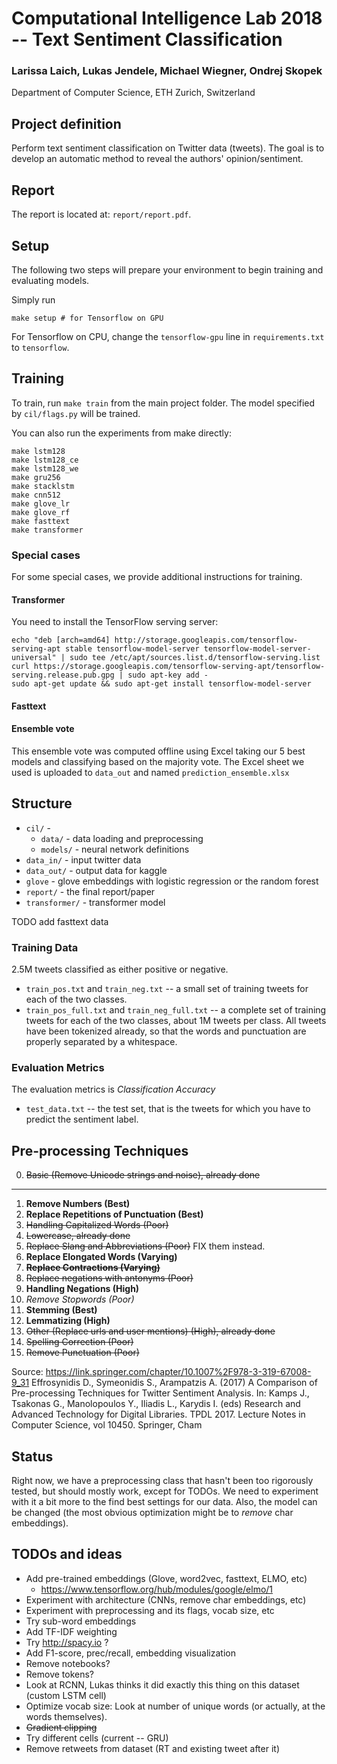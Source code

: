# Computational Intelligence Lab 2018 -- Text Sentiment Classification
### Larissa Laich, Lukas Jendele, Michael Wiegner, Ondrej Skopek
Department of Computer Science, ETH Zurich, Switzerland

## Project definition

Perform text sentiment classification on Twitter data (tweets). The goal is to develop an automatic method to reveal the authors' opinion/sentiment.

## Report

The report is located at: `report/report.pdf`.

## Setup

The following two steps will prepare your environment to begin training and evaluating models.

Simply run

```
make setup # for Tensorflow on GPU
```

For Tensorflow on CPU, change the `tensorflow-gpu` line in `requirements.txt` to `tensorflow`.

## Training

To train, run `make train` from the main project folder.
The model specified by `cil/flags.py` will be trained.

You can also run the experiments from make directly:

```
make lstm128
make lstm128_ce
make lstm128_we
make gru256
make stacklstm
make cnn512
make glove_lr
make glove_rf
make fasttext
make transformer
```

### Special cases

For some special cases, we provide additional instructions for training.

#### Transformer

You need to install the TensorFlow serving server:

```
echo "deb [arch=amd64] http://storage.googleapis.com/tensorflow-serving-apt stable tensorflow-model-server tensorflow-model-server-universal" | sudo tee /etc/apt/sources.list.d/tensorflow-serving.list
curl https://storage.googleapis.com/tensorflow-serving-apt/tensorflow-serving.release.pub.gpg | sudo apt-key add -
sudo apt-get update && sudo apt-get install tensorflow-model-server
```


#### Fasttext



#### Ensemble vote
This ensemble vote was computed offline using Excel taking our 5 best models and classifying based on the majority vote. 
The Excel sheet we used is uploaded to `data_out` and named `prediction_ensemble.xlsx`



## Structure
* `cil/` - 
    * `data/` - data loading and preprocessing
    * `models/` - neural network definitions
* `data_in/` - input twitter data
* `data_out/` - output data for kaggle
* `glove` - glove embeddings with logistic regression or the random forest
* `report/` - the final report/paper
* `transformer/` - transformer model

TODO add fasttext data


### Training Data
2.5M tweets classified as either positive or negative.
* `train_pos.txt` and `train_neg.txt` -- a small set of training tweets for each of the two classes.
* `train_pos_full.txt` and `train_neg_full.txt` -- a complete set of training tweets for each of the two classes, about 1M tweets per class.
All tweets have been tokenized already, so that the words and punctuation are properly separated by a whitespace.

 
### Evaluation Metrics
The evaluation metrics is *Classification Accuracy*
* `test_data.txt` -- the test set, that is the tweets for which you have to predict the sentiment label.


## Pre-processing Techniques


0.	~~Basic (Remove Unicode strings and noise), already done~~

---

1.	**Remove Numbers (Best)**
2.	**Replace Repetitions of Punctuation (Best)**
3.	~~Handling Capitalized Words (Poor)~~
4.	~~Lowercase, already done~~
5.	~~Replace Slang and Abbreviations (Poor)~~ FIX them instead.
6.	**Replace Elongated Words (Varying)**
7.	~~**Replace Contractions (Varying)**~~
8.	~~Replace negations with antonyms (Poor)~~
9.	**Handling Negations (High)**
10.	*Remove Stopwords (Poor)*
11.	**Stemming (Best)**
12.	**Lemmatizing (High)**
13.	~~Other (Replace urls and user mentions) (High), already done~~
14.	~~Spelling Correction (Poor)~~
15.	~~Remove Punctuation (Poor)~~


Source: https://link.springer.com/chapter/10.1007%2F978-3-319-67008-9_31 Effrosynidis D., Symeonidis S., Arampatzis A. (2017) A Comparison of Pre-processing Techniques for Twitter Sentiment Analysis. In: Kamps J., Tsakonas G., Manolopoulos Y., Iliadis L., Karydis I. (eds) Research and Advanced Technology for Digital Libraries. TPDL 2017. Lecture Notes in Computer Science, vol 10450. Springer, Cham

## Status

Right now, we have a preprocessing class that hasn't been too rigorously tested, but should mostly work, except for TODOs.
We need to experiment with it a bit more to the find best settings for our data. Also, the model can be changed (the most obvious optimization might be to *remove* char embeddings).

## TODOs and ideas

* Add pre-trained embeddings (Glove, word2vec, fasttext, ELMO, etc)
  * https://www.tensorflow.org/hub/modules/google/elmo/1
* Experiment with architecture (CNNs, remove char embeddings, etc)
* Experiment with preprocessing and its flags, vocab size, etc
* Try sub-word embeddings
* Add TF-IDF weighting 
* Try http://spacy.io ?
* Add F1-score, prec/recall, embedding visualization
* Remove notebooks?
* Remove <URL> tokens?
* Look at RCNN, Lukas thinks it did exactly this thing on this dataset (custom LSTM cell)
* Optimize vocab size: Look at number of unique words (or actually, at the words themselves).
* ~~Gradient clipping~~
* Try different cells (current -- GRU)
* Remove retweets from dataset (RT and existing tweet after it)

